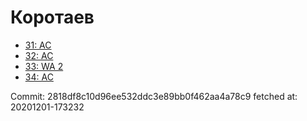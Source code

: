 # Коротаев
- [31: AC](31.md)
- [32: AC](32.md)
- [33: WA 2](33.md)
- [34: AC](34.md)

Commit: 2818df8c10d96ee532ddc3e89bb0f462aa4a78c9
 fetched at: 20201201-173232
